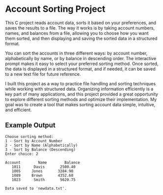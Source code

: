 # Account Sorting Project

This C project reads account data, sorts it based on your preferences, and saves the results to a file. The way it works is by taking account numbers, names, and balances from a file, allowing you to choose how you want them sorted, and then displaying and saving the sorted data in a structured format.

You can sort the accounts in three different ways: by account number, alphabetically by name, or by balance in descending order. The interactive prompt makes it easy to select your preferred sorting method. Once sorted, the data is displayed in a structured format, and if needed, it can be saved to a new text file for future reference.

I built this project as a way to practice file handling and sorting techniques while working with structured data. Organizing information efficiently is a key part of many applications, and this project provided a great opportunity to explore different sorting methods and optimize their implementation. My goal was to create a tool that makes sorting account data simple, intuitive, and efficient.

## Example Output
```
Choose sorting method:
1 - Sort by Account Number
2 - Sort by Name (Alphabetically)
3 - Sort by Balance (Descending)
Enter choice: 2

Account        Name        Balance
   1011      Davis       2500.40
   1005     Jones       3284.90
   1089     Brown       4352.60
   1023      Smith       5620.75

Data saved to 'newdata.txt'.

```

